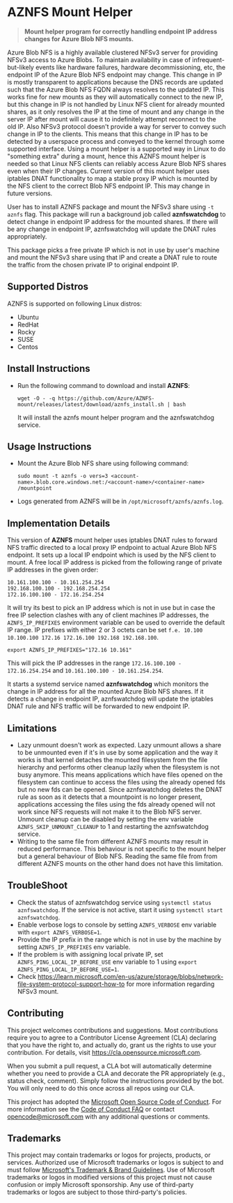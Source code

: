 # AZNFS Mount Helper

> **Mount helper program for correctly handling endpoint IP address changes for Azure Blob NFS mounts.**

Azure Blob NFS is a highly available clustered NFSv3 server for providing NFSv3 access to Azure Blobs. To maintain availability
in case of infrequent-but-likely events like hardware failures, hardware decommissioning, etc, the endpoint IP of the Azure Blob
NFS endpoint may change. This change in IP is mostly transparent to applications because the DNS records are updated such that the
Azure Blob NFS FQDN always resolves to the updated IP. This works fine for new mounts as they will automatically connect to the new IP,
but this change in IP is not handled by Linux NFS client for already mounted shares, as it only resolves the IP at the time of mount
and any change in the server IP after mount will cause it to indefinitely attempt reconnect to the old IP. Also NFSv3 protocol doesn't
provide a way for server to convey such change in IP to the clients. This means that this change in IP has to be detected by a userspace
process and conveyed to the kernel through some supported interface. Using a mount helper is a supported way in Linux to do "something
extra" during a mount, hence this AZNFS mount helper is needed so that Linux NFS clients can reliably access Azure Blob NFS shares even
when their IP changes. Current version of this mount helper uses iptables DNAT functionality to map a stable proxy IP
which is mounted by the NFS client to the correct Blob NFS endpoint IP. This may change in future versions.

User has to install AZNFS package and mount the NFSv3 share using `-t aznfs` flag.  This package will run a background job called
**aznfswatchdog** to detect change in endpoint IP address for the mounted shares. If there will be any change in endpoint IP,
aznfswatchdog will update the DNAT rules appropriately.

This package picks a free private IP which is not in use by user's machine and mount the NFSv3 share using that IP and
create a DNAT rule to route the traffic from the chosen private IP to original endpoint IP.

## Supported Distros

AZNFS is supported on following Linux distros:

- Ubuntu
- RedHat
- Rocky
- SUSE
- Centos


## Install Instructions

- Run the following command to download and install **AZNFS**:
	```
	wget -O - -q https://github.com/Azure/AZNFS-mount/releases/latest/download/aznfs_install.sh | bash
	```
	It will install the aznfs mount helper program and the aznfswatchdog service.


## Usage Instructions

- Mount the Azure Blob NFS share using following command:
	```
	sudo mount -t aznfs -o vers=3 <account-name>.blob.core.windows.net:/<account-name>/<container-name> /mountpoint
	```
- Logs generated from AZNFS will be in `/opt/microsoft/aznfs/aznfs.log`.

## Implementation Details

This version of **AZNFS** mount helper uses iptables DNAT rules to forward NFS traffic directed to a local proxy IP
endpoint to actual Azure Blob NFS endpoint. It sets up a local IP endpoint which is used by the NFS client to
mount. A free local IP address is picked from the following range of private IP addresses in the given order:
  ```
  10.161.100.100 - 10.161.254.254
  192.168.100.100 - 192.168.254.254
  172.16.100.100 - 172.16.254.254
  ```

It will try its best to pick an IP address which is not in use but in case the free IP selection clashes with any
of client machines IP addresses, the `AZNFS_IP_PREFIXES` environment variable can be used to override the default IP range.
IP prefixes with either 2 or 3 octets can be set `f.e. 10.100 10.100.100 172.16 172.16.100 192.168 192.168.100`.
  ```
  export AZNFS_IP_PREFIXES="172.16 10.161"
  ```
  This will pick the IP addresses in the range `172.16.100.100 - 172.16.254.254` and `10.161.100.100 - 10.161.254.254`.

It starts a systemd service named **aznfswatchdog** which monitors the change in IP address for all the mounted Azure
Blob NFS shares. If it detects a change in endpoint IP, aznfswatchdog will update the iptables DNAT rule and NFS
traffic will be forwarded to new endpoint IP.

## Limitations

- Lazy unmount doesn't work as expected. Lazy unmount allows a share to be unmounted even if it's in use by some application and the way it works is that kernel detaches the mounted filesystem from the file hierarchy and performs other cleanup lazily when the filesystem is not busy anymore. This means applications which have files opened on the filesystem can continue to access the files using the already opened fds but no new fds can be opened. Since aznfswatchdog deletes the DNAT rule as soon as it detects that a mountpoint is no longer present, applications accessing the files using the fds already opened will not work since NFS requests will not make it to the Blob NFS server.
Unmount cleanup can be disabled by setting the env variable `AZNFS_SKIP_UNMOUNT_CLEANUP` to 1 and restarting the
aznfswatchdog service.
- Writing to the same file from different AZNFS mounts may result in reduced performance. This behaviour is not specific to the mount helper but a general behaviour of Blob NFS. Reading the same file from from different AZNFS mounts on the other hand does not have this limitation.


## TroubleShoot

- Check the status of aznfswatchdog service using `systemctl status aznfswatchdog`. If the service is not active, start
  it using `systemctl start aznfswatchdog`.
- Enable verbose logs to console by setting `AZNFS_VERBOSE` env variable with `export AZNFS_VERBOSE=1`.
- Provide the IP prefix in the range which is not in use by the machine by setting `AZNFS_IP_PREFIXES` env variable.
- If the problem is with assigning local private IP, set `AZNFS_PING_LOCAL_IP_BEFORE_USE` env variable to 1 using
  `export AZNFS_PING_LOCAL_IP_BEFORE_USE=1`.
- Check https://learn.microsoft.com/en-us/azure/storage/blobs/network-file-system-protocol-support-how-to for more
  information regarding NFSv3 mount.


## Contributing

This project welcomes contributions and suggestions.  Most contributions require you to agree to a
Contributor License Agreement (CLA) declaring that you have the right to, and actually do, grant us
the rights to use your contribution. For details, visit https://cla.opensource.microsoft.com.

When you submit a pull request, a CLA bot will automatically determine whether you need to provide
a CLA and decorate the PR appropriately (e.g., status check, comment). Simply follow the instructions
provided by the bot. You will only need to do this once across all repos using our CLA.

This project has adopted the [Microsoft Open Source Code of Conduct](https://opensource.microsoft.com/codeofconduct/).
For more information see the [Code of Conduct FAQ](https://opensource.microsoft.com/codeofconduct/faq/) or
contact [opencode@microsoft.com](mailto:opencode@microsoft.com) with any additional questions or comments.


## Trademarks

This project may contain trademarks or logos for projects, products, or services. Authorized use of Microsoft
trademarks or logos is subject to and must follow
[Microsoft's Trademark & Brand Guidelines](https://www.microsoft.com/en-us/legal/intellectualproperty/trademarks/usage/general).
Use of Microsoft trademarks or logos in modified versions of this project must not cause confusion or imply Microsoft sponsorship.
Any use of third-party trademarks or logos are subject to those third-party's policies.
